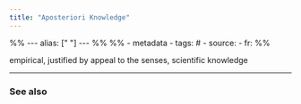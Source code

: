 ```yaml
---
title: "Aposteriori Knowledge"
---
```


%% ---
alias: [" "]
--- %%
%% - metadata
	- tags: #
	- source: 
	- fr: 
%%

empirical, justified by appeal to the senses, scientific knowledge 

-------------
### See also


